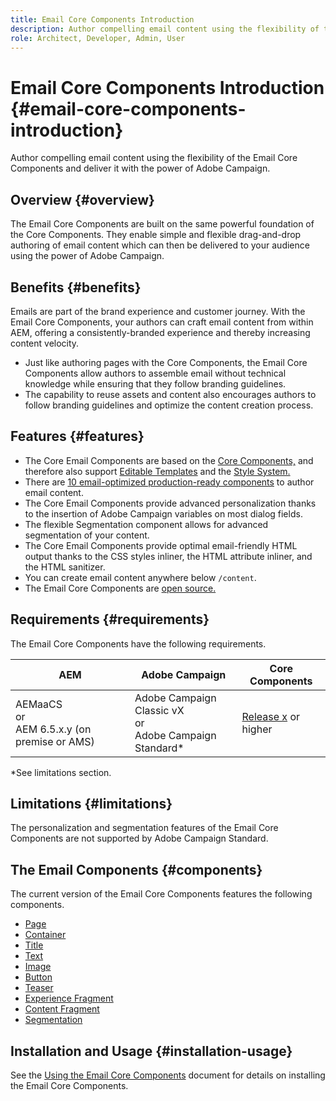 ```yaml
---
title: Email Core Components Introduction
description: Author compelling email content using the flexibility of the Email Core Components and deliver it with the power of Adobe Campaign. 
role: Architect, Developer, Admin, User
---
```


# Email Core Components Introduction {#email-core-components-introduction}

Author compelling email content using the flexibility of the Email Core Components and deliver it with the power of Adobe Campaign.

## Overview {#overview}

The Email Core Components are built on the same powerful foundation of the Core Components. They enable simple and flexible drag-and-drop authoring of email content which can then be delivered to your audience using the power of Adobe Campaign.

## Benefits {#benefits}

Emails are part of the brand experience and customer journey. With the Email Core Components, your authors can craft email content from within AEM, offering a consistently-branded experience and thereby increasing content velocity.

* Just like authoring pages with the Core Components, the Email Core Components allow authors to assemble email without technical knowledge while ensuring that they follow branding guidelines.
* The capability to reuse assets and content also encourages authors to follow branding guidelines and optimize the content creation process.

## Features {#features}

* The Core Email Components are based on the [Core Components,](/help/introduction.md) and therefore also support [Editable Templates](https://experienceleague.adobe.com/docs/experience-manager-cloud-service/sites/authoring/features/templates.html) and the [Style System.](https://experienceleague.adobe.com/docs/experience-manager-cloud-service/content/sites/authoring/features/style-system.html)
* There are [10 email-optimized production-ready components](#components) to author email content.
* The Core Email Components provide advanced personalization thanks to the insertion of Adobe Campaign variables on most dialog fields.
* The flexible Segmentation component allows for advanced segmentation of your content.
* The Core Email Components provide optimal email-friendly HTML output thanks to the CSS styles inliner, the HTML attribute inliner, and the HTML sanitizer.
* You can create email content anywhere below `/content`.
* The Email Core Components are [open source.](https://github.com/adobe/aem-core-email-components)

## Requirements {#requirements}

The Email Core Components have the following requirements.

|AEM|Adobe Campaign|Core Components|
|---|---|---|
|AEMaaCS<br>or<br>AEM 6.5.x.y (on premise or AMS)|Adobe Campaign Classic vX<br>or<br>Adobe Campaign Standard*|[Release x](/help/versions.md) or higher|

*See limitations section.

## Limitations {#limitations}

The personalization and segmentation features of the Email Core Components are not supported by Adobe Campaign Standard.

## The Email Components {#components}

The current version of the Email Core Components features the following components.

* [Page](page.md)
* [Container](container.md)
* [Title](title.md)
* [Text](text.md)
* [Image](image.md)
* [Button](button.md)
* [Teaser](teaser.md)
* [Experience Fragment](experience-fragment.md)
* [Content Fragment](content-fragment.md)
* [Segmentation](segmentation.md)

## Installation and Usage {#installation-usage}

See the [Using the Email Core Components](using.md) document for details on installing the Email Core Components.

